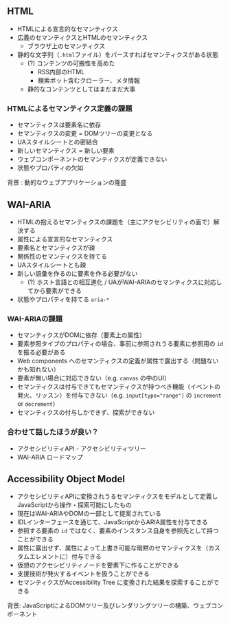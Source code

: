 ## HTML

- HTMLによる宣言的なセマンティクス
- 広義のセマンティクスとHTMLのセマンティクス
  - ブラウザ上のセマンティクス
- 静的な文字列（`.html`ファイル）をパースすればセマンティクスがある状態
  - (?) コンテンツの可搬性を高めた
    - RSS内部のHTML
    - 検索ボット含むクローラー、メタ情報
  - 静的なコンテンツとしてはまだまだ大事

### HTMLによるセマンティクス定義の課題

- セマンティクスは要素名に依存
- セマンティクスの変更 = DOMツリーの変更となる
- UAスタイルシートとの密結合
- 新しいセマンティクス = 新しい要素
- ウェブコンポーネントのセマンティクスが定義できない
- 状態やプロパティの欠如

背景 : 動的なウェブアプリケーションの隆盛

## WAI-ARIA

- HTMLの抱えるセマンティクスの課題を（主にアクセシビリティの面で）解決する
- 属性による宣言的なセマンティクス
- 要素名とセマンティクスが疎
- 関係性のセマンティクスを持てる
- UAスタイルシートとも疎
- 新しい語彙を作るのに要素を作る必要がない
  - (?) ホスト言語との相互進化 / UAがWAI-ARIAのセマンティクスに対応してから要素ができる
- 状態やプロパティを持てる `aria-*`

### WAI-ARIAの課題

- セマンティクスがDOMに依存（要素上の属性）
- 要素参照タイプのプロパティの場合、事前に参照されうる要素に参照用の `id` を振る必要がある
- Web components へのセマンティクスの定義が属性で露出する（問題ないかも知れない）
- 要素が無い場合に対応できない（e.g. `canvas` の中のUI）
- セマンティクスは付与できてもセマンティクスが持つべき機能（イベントの発火、リッスン）を付与できない（e.g. `input[type="range"]` の `increment` or `decrement`）
- セマンティクスの付与しかできず、探索ができない

### 合わせて話したほうが良い？

- アクセシビリティAPI - アクセシビリティツリー
- WAI-ARIA ロードマップ

## Accessibility Object Model

- アクセシビリティAPIに変換されうるセマンティクスをモデルとして定義しJavaScriptから操作・探索可能にしたもの
- 現在はWAI-ARIAやDOMの一部として提案されている
- IDLインターフェースを通じて、JavaScriptからARIA属性を付与できる
- 参照する要素の `id` ではなく、要素のインスタンス自身を参照先として持つことができる
- 属性に露出せず、属性によって上書き可能な暗黙のセマンティクスを（カスタムエレメントに）付与できる
- 仮想のアクセシビリティノードを要素下に作ることができる
- 支援技術が発火するイベントを扱うことができる
- セマンティクスがAccessibility Tree に変換された結果を探索することができる

背景: JavaScriptによるDOMツリー及びレンダリングツリーの構築、ウェブコンポーネント